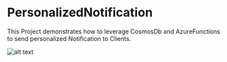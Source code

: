 # PersonalizedNotification

This Project demonstrates how to leverage CosmosDb and AzureFunctions to send personalized Notification to Clients.

![alt text][DesignDiagram]

[DesignDiagram]: https://loneshark99.github.io/images/PersonalizedNotificationServiceDesign.PNG "Programmatic Personalized Notification Design"
